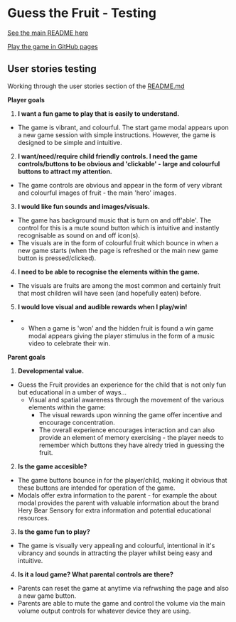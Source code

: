 # Guess the Fruit - Testing

[See the main README here](README.md)

[Play the game in GitHub pages](https://archierowe.github.io/guess_the_fruit/)

## User stories testing

Working through the user stories section of the [README.md](README.md)

**Player goals**

1. **I want a fun game to play that is easily to understand.**

- The game is vibrant, and colourful. The start game modal appears upon a new game session with simple instructions. However, the game is designed to be simple and intuitive.

2. **I want/need/require child friendly controls. I need the game controls/buttons to be obvious and 'clickable' - large and colourful buttons to attract my attention.**

- The game controls are obvious and appear in the form of very vibrant and colourful images of fruit - the main 'hero' images.

3. **I would like fun sounds and images/visuals.**

- The game has background music that is turn on and off'able'. The control for this is a mute sound button which is intuitive and instantly recognisable as sound on and off icon(s).
- The visuals are in the form of colourful fruit which bounce in when a new game starts (when the page is refreshed or the main new game button is pressed/clicked).

4. **I need to be able to recognise the elements within the game.**

- The visuals are fruits are among the most common and certainly fruit that most children will have seen (and hopefully eaten) before.

5. **I would love visual and audible rewards when I play/win!**

- - When a game is 'won' and the hidden fruit is found a win game modal appears giving the player stimulus in the form of a music video to celebrate their win.

**Parent goals**

1. **Developmental value.**

- Guess the Fruit provides an experience for the child that is not only fun but educational in a umber of ways...
  - Visual and spatial awareness through the movement of the various elements within the game:
    - The visual rewards upon winning the game offer incentive and encourage concentration.
    - The overall experience encourages interaction and can also provide an element of memory exercising - the player needs to remember which buttons they have alredy tried in guessing the fruit.

2. **Is the game accesible?**

- The game buttons bounce in for the player/child, making it obvious that these buttons are intended for operation of the game.
- Modals offer extra information to the parent - for example the about modal provides the parent with valuable information about the brand Hery Bear Sensory for extra information and potential educational resources.

3. **Is the game fun to play?**

- The game is visually very appealing and colourful, intentional in it's vibrancy and sounds in attracting the player whilst being easy and intuitive.

4. **Is it a loud game? What parental controls are there?**

- Parents can reset the game at anytime via refrwshing the page and also a new game button.
- Parents are able to mute the game and control the volume via the main volume output controls for whatever device they are using.

